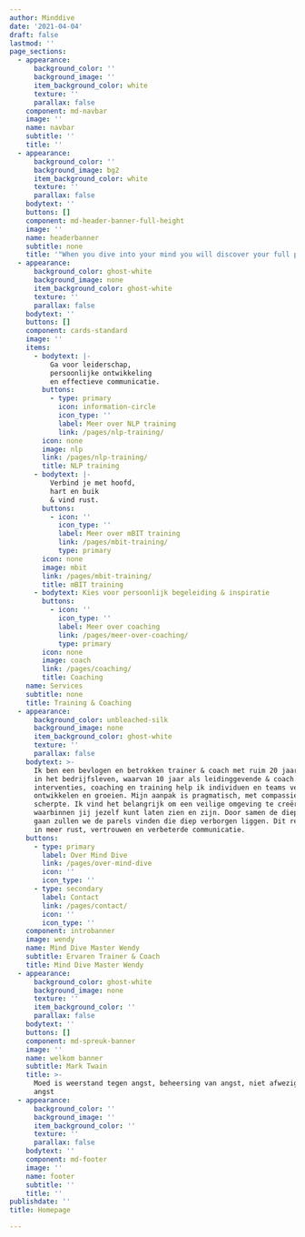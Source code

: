 ```yaml
---
author: Minddive
date: '2021-04-04'
draft: false
lastmod: ''
page_sections:
  - appearance:
      background_color: ''
      background_image: ''
      item_background_color: white
      texture: ''
      parallax: false
    component: md-navbar
    image: ''
    name: navbar
    subtitle: ''
    title: ''
  - appearance:
      background_color: ''
      background_image: bg2
      item_background_color: white
      texture: ''
      parallax: false
    bodytext: ''
    buttons: []
    component: md-header-banner-full-height
    image: ''
    name: headerbanner
    subtitle: none
    title: '"When you dive into your mind you will discover your full potential"'
  - appearance:
      background_color: ghost-white
      background_image: none
      item_background_color: ghost-white
      texture: ''
      parallax: false
    bodytext: ''
    buttons: []
    component: cards-standard
    image: ''
    items:
      - bodytext: |-
          Ga voor leiderschap,
          persoonlijke ontwikkeling
          en effectieve communicatie.
        buttons:
          - type: primary
            icon: information-circle
            icon_type: ''
            label: Meer over NLP training
            link: /pages/nlp-training/
        icon: none
        image: nlp
        link: /pages/nlp-training/
        title: NLP training
      - bodytext: |-
          Verbind je met hoofd,
          hart en buik
          & vind rust.
        buttons:
          - icon: ''
            icon_type: ''
            label: Meer over mBIT training
            link: /pages/mbit-training/
            type: primary
        icon: none
        image: mbit
        link: /pages/mbit-training/
        title: mBIT training
      - bodytext: Kies voor persoonlijk begeleiding & inspiratie
        buttons:
          - icon: ''
            icon_type: ''
            label: Meer over coaching
            link: /pages/meer-over-coaching/
            type: primary
        icon: none
        image: coach
        link: /pages/coaching/
        title: Coaching
    name: Services
    subtitle: none
    title: Training & Coaching
  - appearance:
      background_color: unbleached-silk
      background_image: none
      item_background_color: ghost-white
      texture: ''
      parallax: false
    bodytext: >-
      Ik ben een bevlogen en betrokken trainer & coach met ruim 20 jaar ervaring
      in het bedrijfsleven, waarvan 10 jaar als leidinggevende & coach. Met mijn
      interventies, coaching en training help ik individuen en teams verder te
      ontwikkelen en groeien. Mijn aanpak is pragmatisch, met compassie en
      scherpte. Ik vind het belangrijk om een veilige omgeving te creëren
      waarbinnen jij jezelf kunt laten zien en zijn. Door samen de diepte in te
      gaan zullen we de parels vinden die diep verborgen liggen. Dit resulteert
      in meer rust, vertrouwen en verbeterde communicatie.
    buttons:
      - type: primary
        label: Over Mind Dive
        link: /pages/over-mind-dive
        icon: ''
        icon_type: ''
      - type: secondary
        label: Contact
        link: /pages/contact/
        icon: ''
        icon_type: ''
    component: introbanner
    image: wendy
    name: Mind Dive Master Wendy
    subtitle: Ervaren Trainer & Coach
    title: Mind Dive Master Wendy
  - appearance:
      background_color: ghost-white
      background_image: none
      texture: ''
      item_background_color: ''
      parallax: false
    bodytext: ''
    buttons: []
    component: md-spreuk-banner
    image: ''
    name: welkom banner
    subtitle: Mark Twain
    title: >-
      Moed is weerstand tegen angst, beheersing van angst, niet afwezigheid van
      angst
  - appearance:
      background_color: ''
      background_image: ''
      item_background_color: ''
      texture: ''
      parallax: false
    bodytext: ''
    component: md-footer
    image: ''
    name: footer
    subtitle: ''
    title: ''
publishdate: ''
title: Homepage

---
```

